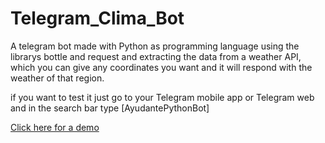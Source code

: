 # Telegram_Clima_Bot
A telegram bot made with Python as programming language using the librarys bottle and request and extracting the data from a weather API, which you can give any coordinates you want and it will respond with the weather of that region.

if you want to test it just go to your Telegram mobile app or Telegram web and in the search bar type [AyudantePythonBot] 

<a href="http://t.me/AyudantePythonBot">Click here for a demo<a/>
